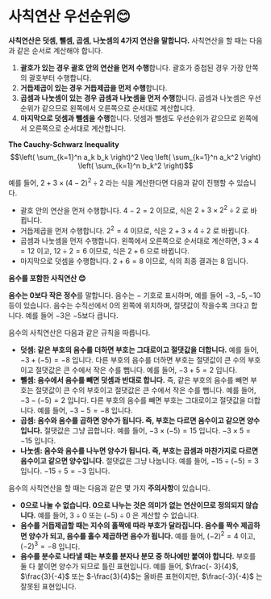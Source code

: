 # 사칙연산 우선순위😊

**사칙연산은 덧셈, 뺄셈, 곱셈, 나눗셈의 4가지 연산을 말합니다.** 사칙연산을 할 때는 다음과 같은 순서로 계산해야 합니다.

1. **괄호가 있는 경우 괄호 안의 연산을 먼저 수행**합니다. 괄호가 중첩된 경우 가장 안쪽의 괄호부터 수행합니다.
2. **거듭제곱이 있는 경우 거듭제곱을 먼저 수행**합니다.
3. **곱셈과 나눗셈이 있는 경우 곱셈과 나눗셈을 먼저 수행**합니다. 곱셈과 나눗셈은 우선순위가 같으므로 왼쪽에서 오른쪽으로 순서대로 계산합니다.
4. **마지막으로 덧셈과 뺄셈을 수행**합니다. 덧셈과 뺄셈도 우선순위가 같으므로 왼쪽에서 오른쪽으로 순서대로 계산합니다.

**The Cauchy-Schwarz Inequality**
$$\left( \sum_{k=1}^n a_k b_k \right)^2 \leq \left( \sum_{k=1}^n a_k^2 \right) \left( \sum_{k=1}^n b_k^2 \right)$$

예를 들어, $`2+3×(4-2)^2÷2`$ 라는 식을 계산한다면 다음과 같이 진행할 수 있습니다.
- 괄호 안의 연산을 먼저 수행합니다. $4 - 2 = 2$ 이므로, 식은 $2 + 3 × 2^2 ÷ 2$ 로 바뀝니다.
- 거듭제곱을 먼저 수행합니다. $2^2 = 4$ 이므로, 식은 $2 + 3 × 4 ÷ 2$ 로 바뀝니다.
- 곱셈과 나눗셈을 먼저 수행합니다. 왼쪽에서 오른쪽으로 순서대로 계산하면, $3 × 4 = 12$ 이고, $12 ÷ 2 = 6$ 이므로, 식은 $2 + 6$ 으로 바뀝니다.
- 마지막으로 덧셈을 수행합니다. $2 + 6 = 8$ 이므로, 식의 최종 결과는 8 입니다.


**음수를 포함한 사칙연산 😊**

**음수는 0보다 작은 정수**를 말합니다. 음수는 $-$ 기호로 표시하며, 예를 들어 $-3, -5, -10$ 등이 있습니다. 음수는 수직선에서 $0$의 왼쪽에 위치하며, 절댓값이 작을수록 크다고 합니다. 예를 들어 $-3$은 $-5$보다 큽니다.

음수의 사칙연산은 다음과 같은 규칙을 따릅니다.
- **덧셈: 같은 부호의 음수를 더하면 부호는 그대로이고 절댓값을 더합니다.** 예를 들어, $-3 + (-5) = -8$ 입니다. 다른 부호의 음수를 더하면 부호는 절댓값이 큰 수의 부호이고 절댓값은 큰 수에서 작은 수를 뺍니다. 예를 들어, $-3 + 5 = 2$ 입니다.
- **뺄셈: 음수에서 음수를 빼면 덧셈과 반대로 합니다.** 즉, 같은 부호의 음수를 빼면 부호는 절댓값이 큰 수의 부호이고 절댓값은 큰 수에서 작은 수를 뺍니다. 예를 들어, $-3 - (-5) = 2$ 입니다. 다른 부호의 음수를 빼면 부호는 그대로이고 절댓값을 더합니다. 예를 들어, $-3 - 5 = -8$ 입니다.
- **곱셈: 음수와 음수를 곱하면 양수가 됩니다. 즉, 부호는 다르면 음수이고 같으면 양수입니다.** 절댓값은 그냥 곱합니다. 예를 들어, $-3 × (-5) = 15$ 입니다. $-3 × 5 = -15$ 입니다.
- **나눗셈: 음수와 음수를 나누면 양수가 됩니다. 즉, 부호는 곱셈과 마찬가지로 다르면 음수이고 같으면 양수입니다.** 절댓값은 그냥 나눕니다. 예를 들어, $-15 ÷ (-5) = 3$ 입니다. $-15 ÷ 5 = -3$ 입니다.

음수의 사칙연산을 할 때는 다음과 같은 몇 가지 **주의사항**이 있습니다.
- **0으로 나눌 수 없습니다. 0으로 나누는 것은 의미가 없는 연산이므로 정의되지 않습니다.** 예를 들어, $3 ÷ 0$ 또는 $(-5) ÷ 0$ 은 계산할 수 없습니다.
- **음수를 거듭제곱할 때는 지수의 홀짝에 따라 부호가 달라집니다. 음수를 짝수 제곱하면 양수가 되고, 음수를 홀수 제곱하면 음수가 됩니다.** 예를 들어, $(-2)^2 = 4$ 이고, $(-2)^3 = -8$ 입니다.
- **음수를 분수로 나타낼 때는 부호를 분자나 분모 중 하나에만 붙여야 합니다.** 부호를 둘 다 붙이면 양수가 되므로 틀린 표현입니다. 예를 들어, $\frac{- 3}{4}$, $\frac{3}{-4}$ 또는 $-\frac{3}{4}$는 올바른 표현이지만, $\frac{-3}{-4}$ 는 잘못된 표현입니다.
